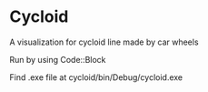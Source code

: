 # Cycloid

A visualization for cycloid line made by car wheels

Run by using Code::Block

Find .exe file at cycloid/bin/Debug/cycloid.exe
